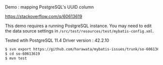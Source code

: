 Demo : mapping PostgreSQL's UUID column

https://stackoverflow.com/q/60613619

This demo requires a running PostgreSQL instance.
You may need to edit the data source settings in `/src/test/resources/test/mybatis-config.xml`.

Tested wtih PostgreSQL 11.4
Driver version : 42.2.10


```sh
$ svn export https://github.com/harawata/mybatis-issues/trunk/so-60613619
$ cd so-60613619
$ mvn test
```
